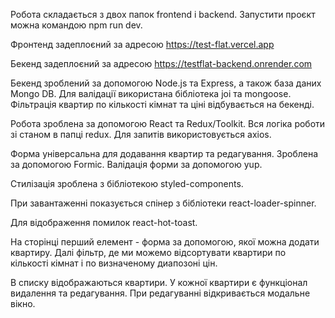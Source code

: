Робота складається з двох папок frontend і backend. Запустити проєкт можна командою npm run dev.

Фронтенд задеплоєний за адресою https://test-flat.vercel.app

Бекенд задеплоєний за адресою https://testflat-backend.onrender.com

Бекенд зроблений за допомогою Node.js та Express, а також база даних Mongo DB. Для валідації використана бібліотека joi та mongoose. Фільтрація квартир по кількості кімнат та ціні відбувається на бекенді.

Робота зроблена за допомогою React та Redux/Toolkit. Вся логіка роботи зі станом в папці redux. Для запитів використовується axios.

Форма універсальна для додавання квартир та редагування. Зроблена за допомогою Formic. Валідація форми за допомогою yup.

Стилізація зроблена з бібліотекою styled-components.

При завантаженні показується спінер з бібліотеки react-loader-spinner.

Для відображення помилок react-hot-toast.

На сторінці перший елемент - форма за допомогою, якої можна додати квартиру. Далі фільтр, де ми можемо відсортувати квартири по кількості кімнат і по визначеному диапозоні цін.

В списку відображаються квартири. У кожної квартири є функціонал видалення та редагування. При редагуванні відкривається модальне вікно.
